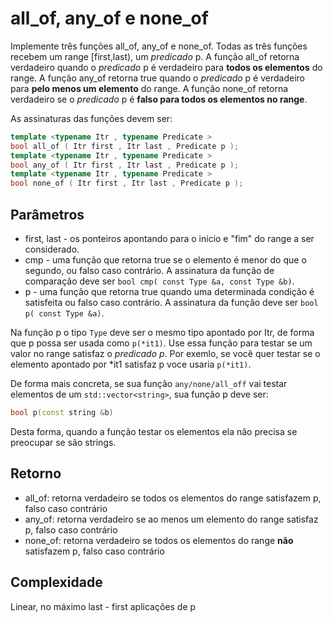 # all_of, any_of e none_of

Implemente três funções all_of, any_of e none_of. Todas as três funções recebem um range \[first,last), um _predicado_ p. A função all_of retorna
verdadeiro quando o _predicado_ p é verdadeiro para __todos os elementos__ do range. A função any_of retorna true quando o _predicado_ p é verdadeiro
para __pelo menos um elemento__ do range. A função none_of retorna verdadeiro se o _predicado_ p é __falso para todos os elementos no range__.

As assinaturas das funções devem ser:
```c++
template <typename Itr , typename Predicate >
bool all_of ( Itr first , Itr last , Predicate p );
template <typename Itr , typename Predicate >
bool any_of ( Itr first , Itr last , Predicate p );
template <typename Itr , typename Predicate >
bool none_of ( Itr first , Itr last , Predicate p );
```

## Parâmetros
- first, last - os ponteiros apontando para o inicio e "fim" do range a ser considerado.
- cmp - uma função que retorna true se o elemento é menor do que o segundo, ou falso caso contrário. A assinatura da função de comparação
deve ser ``bool cmp( const Type &a, const Type &b)``.
- p - uma função que retorna true quando uma determinada condição é satisfeita ou falso caso contrário. A assinatura da função
deve ser ``bool p( const Type &a)``.

Na função p o tipo `Type` deve ser o mesmo tipo apontado por Itr, de forma que p possa ser usada como `p(*it1)`. Use essa função para
testar se um valor no range satisfaz o _predicado p_. Por exemlo, se você quer testar se o elemento apontado por \*it1 satisfaz p
voce usaria ``p(*it1)``.

De forma mais concreta, se sua função ``any/none/all_off`` vai testar elementos de um ``std::vector<string>``, sua função p deve ser:
```c++
bool p(const string &b)
```
Desta forma, quando a função testar os elementos ela não precisa se preocupar se são strings.

## Retorno
- all_of: retorna verdadeiro se todos os elementos do range satisfazem p, falso caso contrário
- any_of: retorna verdadeiro se ao menos um elemento do range satisfaz p, falso caso contrário
- none_of: retorna verdadeiro se todos os elementos do range __não__ satisfazem p, falso caso contrário

## Complexidade
Linear, no máximo last - first aplicações de p